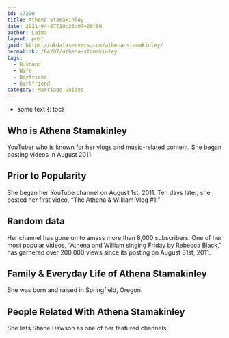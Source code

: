 ```yaml
---
id: 17290
title: Athena Stamakinley
date: 2021-04-07T19:26:07+00:00
author: Laima
layout: post
guid: https://ukdataservers.com/athena-stamakinley/
permalink: /04/07/athena-stamakinley
tags:
  - Husband
  - Wife
  - Boyfriend
  - Girlfriend
category: Marriage Guides
---
```


* some text
{: toc}


## Who is Athena Stamakinley
                  
                  
                  
YouTuber who is known for her vlogs and music-related content. She began posting videos in August 2011.
                  
              
            
              
            
                
                
                
## Prior to Popularity
                  
                  
                  
She began her YouTube channel on August 1st, 2011. Ten days later, she posted her first video, &#8220;The Athena & WIlliam Vlog #1.&#8221;
                  
              
            
              
            
                
                
                
## Random data
                  
                  
                  
Her channel has gone on to amass more than 8,000 subscribers. One of her most popular videos, &#8220;Athena and William singing Friday by Rebecca Black,&#8221; has garnered over 200,000 views since its posting on August 31st, 2011.
                  
              
            
              
            
                
                
                
## Family & Everyday Life of Athena Stamakinley
                  
                  
                  
She was born and raised in Springfield, Oregon.
                  
              
            
              
            
                
                
                
## People Related With Athena Stamakinley
                  
                  
                  
She lists Shane Dawson as one of her featured channels.
                  
              
            
              
            
                
              
            
              
              
            
            
              
            
          
          
          